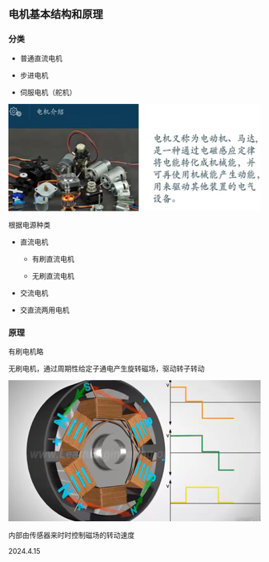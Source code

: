 ## 电机基本结构和原理

### 分类

* 普通直流电机

* 步进电机

* 伺服电机（舵机）

![](./../assets/99.png)

根据电源种类

* 直流电机

    * 有刷直流电机

    * 无刷直流电机

* 交流电机

* 交直流两用电机

### 原理

有刷电机略

无刷电机，通过周期性给定子通电产生旋转磁场，驱动转子转动

![](./../assets/100.png)

内部由传感器来时时控制磁场的转动速度

2024.4.15